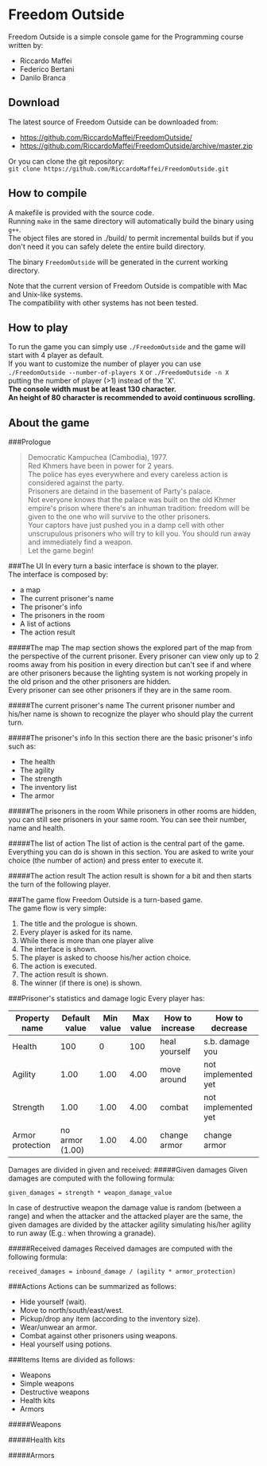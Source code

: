 Freedom Outside
===============
Freedom Outside is a simple console game for the Programming course written by:  
* Riccardo Maffei
* Federico Bertani
* Danilo Branca


Download
---------
The latest source of Freedom Outside can be downloaded from:
* https://github.com/RiccardoMaffei/FreedomOutside/
* https://github.com/RiccardoMaffei/FreedomOutside/archive/master.zip

Or you can clone the git repository:  
`git clone https://github.com/RiccardoMaffei/FreedomOutside.git`

How to compile
---------------
A makefile is provided with the source code.  
Running `make` in the same directory will automatically build the binary using `g++`.  
The object files are stored in ./build/ to permit incremental builds but if you don't need it you can safely delete the entire build directory.

The binary `FreedomOutside` will be generated in the current working directory.

Note that the current version of Freedom Outside is compatible with Mac and Unix-like systems.  
The compatibility with other systems has not been tested.

How to play
------------
To run the game you can simply use `./FreedomOutside` and the game will start with 4 player as default.  
If you want to customize the number of player you can use  
`./FreedomOutside --number-of-players X` or `./FreedomOutside -n X`  
putting the number of player (>1) instead of the 'X'.  
**The console width must be at least 130 character.**  
**An height of 80 character is recommended to avoid continuous scrolling.**

About the game
----------------------------
###Prologue
>Democratic Kampuchea (Cambodia), 1977.  
>Red Khmers have been in power for 2 years.  
>The police has eyes everywhere and every careless action is considered against the party.  
>Prisoners are detaind in the basement of Party's palace.  
>Not everyone knows that the palace was built on the old Khmer empire's prison where there's an inhuman tradition: freedom will be given to the one who will survive to the other prisoners.  
>Your captors have just pushed you in a damp cell with other unscrupulous prisoners who will try to kill you. You should run away and immediately find a weapon.  
>Let the game begin!

###The UI
In every turn a basic interface is shown to the player.  
The interface is composed by:    
* a map
* The current prisoner's name
* The prisoner's info
* The prisoners in the room
* A list of actions
* The action result

#####The map
The map section shows the explored part of the map from the perspective of the current prisoner.
Every prisoner can view only up to 2 rooms away from his position in every direction but can't see if and where are other prisoners because the lighting system is not working propely in the old prison and the other prisoners are hidden.  
Every prisoner can see other prisoners if they are in the same room.

#####The current prisoner's name
The current prisoner number and his/her name is shown to recognize the player who should play the current turn.

#####The prisoner's info
In this section there are the basic prisoner's info such as:
* The health
* The agility
* The strength
* The inventory list
* The armor

#####The prisoners in the room
While prisoners in other rooms are hidden, you can still see prisoners in your same room. You can see their number, name and health.

#####The list of action
The list of action is the central part of the game. Everything you can do is shown in this section. You are asked to write your choice (the number of action) and press enter to execute it.

#####The action result
The action result is shown for a bit and then starts the turn of the following player.

###The game flow
Freedom Outside is a turn-based game.  
The game flow is very simple:

1. The title and the prologue is shown.
2. Every player is asked for its name.
3. While there is more than one player alive
  1. The interface is shown.
  2. The player is asked to choose his/her action choice.
  3. The action is executed.
  4. The action result is shown.
4. The winner (if there is one) is shown.

###Prisoner's statistics and damage logic
Every player has:

Property name | Default value | Min value | Max value | How to increase | How to decrease
------------- | ------------- | --------- | --------- | --------------- | ---------------
Health | 100 | 0 | 100 | heal yourself | s.b. damage you
Agility | 1.00 | 1.00 | 4.00 | move around | not implemented yet
Strength | 1.00 | 1.00 | 4.00 | combat | not implemented yet
Armor protection | no armor (1.00) | 1.00 | 4.00 | change armor | change armor

Damages are divided in given and received:
#####Given damages
Given damages are computed with the following formula:  
````
given_damages = strength * weapon_damage_value
````
In case of destructive weapon the damage value is random (between a range) and when the attacker and the attacked player are the same, the given damages are divided by the attacker agility simulating his/her agility to run away (E.g.: when throwing a granade).

#####Received damages
Received damages are computed with the following formula:  
````
received_damages = inbound_damage / (agility * armor_protection)
````
###Actions
Actions can be summarized as follows:
* Hide yourself (wait).
* Move to north/south/east/west.
* Pickup/drop any item (according to the inventory size).
* Wear/unwear an armor.
* Combat against other prisoners using weapons.
* Heal yourself using potions.

###Items
Items are divided as follows:

* Weapons
 * Simple weapons
 * Destructive weapons
* Health kits
* Armors

#####Weapons

#####Health kits

#####Armors